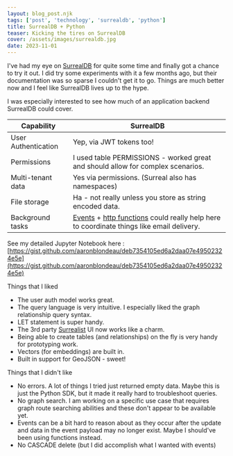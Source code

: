 ```yaml
---
layout: blog_post.njk
tags: ['post', 'technology', 'surrealdb', 'python']
title: SurrealDB + Python
teaser: Kicking the tires on SurrealDB
cover: /assets/images/surrealdb.jpg
date: 2023-11-01
---
```


I've had my eye on [SurrealDB](https://surrealdb.com/) for quite some time and finally got a chance to try it out. I did try some experiments with it a few months ago, but their documentation was so sparse I couldn't get it to go. Things are much better now and I feel like SurrealDB lives up to the hype.

I was especially interested to see how much of an application backend SurrealDB could cover.

| Capability  | SurrealDB |
| ----------- | ----------- |
| User Authentication | Yep, via JWT tokens too! |
| Permissions | I used table PERMISSIONS - worked great and should allow for complex scenarios. |
| Multi-tenant data | Yes via permissions. (Surreal also has namespaces) |
| File storage | Ha - not really unless you store as string encoded data. |
| Background tasks | [Events](https://surrealdb.com/docs/surrealql/statements/define/event) + [http functions](https://surrealdb.com/docs/surrealql/functions/http) could really help here to coordinate things like email delivery. |

See my detailed Jupyter Notebook here : [https://gist.github.com/aaronblondeau/deb7354105ed6a2daa07e49502324e5e](https://gist.github.com/aaronblondeau/deb7354105ed6a2daa07e49502324e5e)

Things that I liked
- The user auth model works great.
- The query language is very intuitive. I especially liked the graph relationship query syntax.
- LET statement is super handy.
- The 3rd party [Surrealist](https://surrealist.app/) UI now works like a charm.
- Being able to create tables (and relationships) on the fly is very handy for prototyping work.
- Vectors (for embeddings) are built in.
- Built in support for GeoJSON - sweet!

Things that I didn't like
- No errors. A lot of things I tried just returned empty data. Maybe this is just the Python SDK, but it made it really hard to troubleshoot queries.
- No graph search. I am working on a specific use case that requires graph route searching abilities and these don't appear to be available yet.
- Events can be a bit hard to reason about as they occur after the update and data in the event payload may no longer exist.  Maybe I should've been using functions instead.
- No CASCADE delete (but I did accomplish what I wanted with events)
